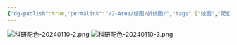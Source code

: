 ```yaml
---
{"dg-publish":true,"permalink":"/2-Area/绘图/折线图/","tags":["绘图","配色"]}
---
```


![科研配色-20240110-2.png](/img/user/5-Attachment/Image/%E7%A7%91%E7%A0%94%E9%85%8D%E8%89%B2-20240110-2.png)
![科研配色-20240110-3.png](/img/user/5-Attachment/Image/%E7%A7%91%E7%A0%94%E9%85%8D%E8%89%B2-20240110-3.png)